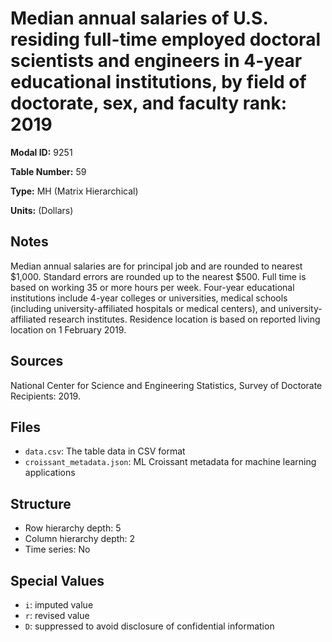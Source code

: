 # Median annual salaries of U.S. residing full-time employed doctoral scientists and engineers in 4-year educational institutions, by field of doctorate, sex, and faculty rank: 2019

**Modal ID:** 9251

**Table Number:** 59

**Type:** MH (Matrix Hierarchical)

**Units:** (Dollars)

## Notes

Median annual salaries are for principal job and are rounded to nearest $1,000. Standard errors are rounded up to the nearest $500. Full time is based on working 35 or more hours per week. Four-year educational institutions include 4-year colleges or universities, medical schools (including university-affiliated hospitals or medical centers), and university-affiliated research institutes. Residence location is based on reported living location on 1 February 2019.

## Sources

National Center for Science and Engineering Statistics, Survey of Doctorate Recipients: 2019.

## Files

- `data.csv`: The table data in CSV format
- `croissant_metadata.json`: ML Croissant metadata for machine learning applications

## Structure

- Row hierarchy depth: 5
- Column hierarchy depth: 2
- Time series: No

## Special Values

- `i`: imputed value
- `r`: revised value
- `D`: suppressed to avoid disclosure of confidential information
